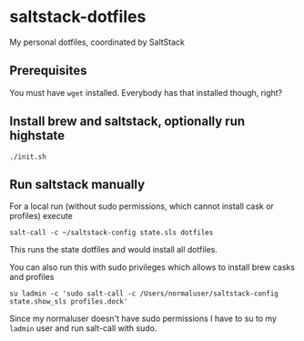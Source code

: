 # saltstack-dotfiles
My personal dotfiles, coordinated by SaltStack

## Prerequisites
You must have `wget` installed. Everybody has that installed though, right?

## Install brew and saltstack, optionally run highstate
```
./init.sh
```

## Run saltstack manually
For a local run (without sudo permissions, which cannot install cask or profiles) execute
```
salt-call -c ~/saltstack-config state.sls dotfiles
```

This runs the state dotfiles and would install all dotfiles.

You can also run this with sudo privileges which allows to install brew casks and profiles
```
su ladmin -c 'sudo salt-call -c /Users/normaluser/saltstack-config state.show_sls profiles.dock'
```

Since  my normaluser doesn't have sudo permissions I have to su to my `ladmin` user and run salt-call with sudo.
